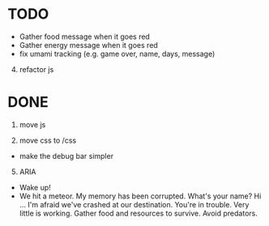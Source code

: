 # TODO

- Gather food message when it goes red
- Gather energy message when it goes red
- fix umami tracking (e.g. game over, name, days, message)

4. refactor js

# DONE

1. move js

2. move css to /css
- make the debug bar simpler

5. ARIA
- Wake up!
- We hit a meteor. 
My memory has been corrupted.
What's your name?
Hi ...
I'm afraid we've crashed at our destination.
You're in trouble. Very little is working.
Gather food and resources to survive.
Avoid predators.